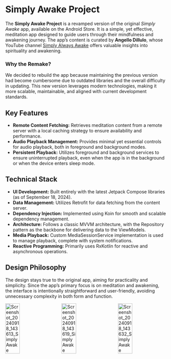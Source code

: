 # Simply Awake Project 

The **Simply Awake Project** is a revamped version of the original *Simply Awake* app, available on the Android Store. It is a simple, yet effective, meditation app designed to guide users through their mindfulness and awakening journey. The app’s content is curated by **Angello Dillulo**, whose YouTube channel [Simply Always Awake](https://www.youtube.com/@SimplyAlwaysAwake) offers valuable insights into spirituality and awakening.

### Why the Remake?

We decided to rebuild the app because maintaining the previous version had become cumbersome due to outdated libraries and the overall difficulty in updating. This new version leverages modern technologies, making it more scalable, maintainable, and aligned with current development standards.

## Key Features

- **Remote Content Fetching:** Retrieves meditation content from a remote server with a local caching strategy to ensure availability and performance.
- **Audio Playback Management:** Provides minimal yet essential controls for audio playback, both in foreground and background modes.
- **Persistent Playback:** Utilizes foreground and background services to ensure uninterrupted playback, even when the app is in the background or when the device enters sleep mode.

## Technical Stack

- **UI Development:** Built entirely with the latest Jetpack Compose libraries (as of September 18, 2024).
- **Data Management:** Utilizes Retrofit for data fetching from the content server.
- **Dependency Injection:** Implemented using Koin for smooth and scalable dependency management.
- **Architecture:** Follows a classic MVVM architecture, with the Repository pattern as the backbone for delivering data to the ViewModels.
- **Media Playback:** Custom MediaSessionService implementation is used to manage playback, complete with system notifications.
- **Reactive Programming:** Primarily uses RxKotlin for reactive and asynchronous operations.

## Design Philosophy

The design stays true to the original app, aiming for practicality and simplicity. Since the app’s primary focus is on meditation and awakening, the interface is intentionally straightforward and user-friendly, avoiding unnecessary complexity in both form and function.
<div style="display: flex; justify-content: space-between;">
  <img src="https://github.com/user-attachments/assets/1fc6ab47-10ba-4398-b32f-f39a7f4555bd" alt="Screenshot_20240918_143613_Simply Awake" width="30%" />
  <img src="https://github.com/user-attachments/assets/b6fcfd1d-10bc-4969-8a42-4381eee139b1" alt="Screenshot_20240918_143619_Simply Awake" width="30%" />
  <img src="https://github.com/user-attachments/assets/7fd941d9-bad5-48c4-8076-afbc7320d89f" alt="Screenshot_20240918_143632_Simply Awake" width="30%" />
</div>

